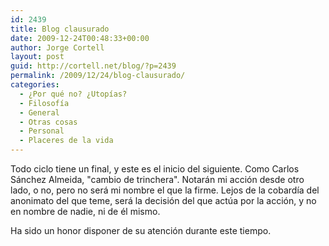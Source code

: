 ```yaml
---
id: 2439
title: Blog clausurado
date: 2009-12-24T00:48:33+00:00
author: Jorge Cortell
layout: post
guid: http://cortell.net/blog/?p=2439
permalink: /2009/12/24/blog-clausurado/
categories:
  - ¿Por qué no? ¿Utopías?
  - Filosofí­a
  - General
  - Otras cosas
  - Personal
  - Placeres de la vida
---
```

Todo ciclo tiene un final, y este es el inicio del siguiente. Como Carlos Sánchez Almeida, "cambio de trinchera". Notarán mi acción desde otro lado, o no, pero no será mi nombre el que la firme. Lejos de la cobardía del anonimato del que teme, será la decisión del que actúa por la acción, y no en nombre de nadie, ni de él mismo.

Ha sido un honor disponer de su atención durante este tiempo.